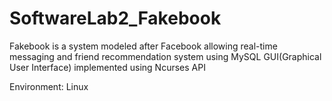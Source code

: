 # SoftwareLab2_Fakebook

Fakebook is a system modeled after Facebook allowing real-time messaging and friend recommendation system using MySQL
GUI(Graphical User Interface) implemented using Ncurses API

Environment: Linux
